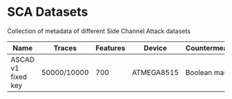# SCA Datasets
Collection of metadata of different Side Channel Attack datasets

| Name | Traces | Features |Device | Countermeasures | Key | Aquisition | Papers | URL |
|---|---|---|---|---|---|---|---|---|
| ASCAD v1 fixed key |50000/10000|700| ATMEGA8515 | Boolean masking | fixed | EM |https://link.springer.com/article/10.1007/s13389-019-00220-8 | https://github.com/ANSSI-FR/ASCAD/tree/master/ATMEGA_AES_v1/ATM_AES_v1_fixed_key  | 
